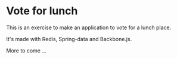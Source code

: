 Vote for lunch
==========================

This is an exercise to make an application to vote for a lunch place.

It's made with Redis, Spring-data and Backbone.js.

More to come ...